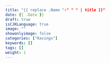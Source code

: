 ```yaml
---
title: "{{ replace .Name "-" " " | title }}"
date: {{ .Date }}
draft: true
isCJKLanguage: true
image: ""
showonlyimage: false
categories: ["Ravings"]
keywords: []
tags: []
weight: 1
---
```

